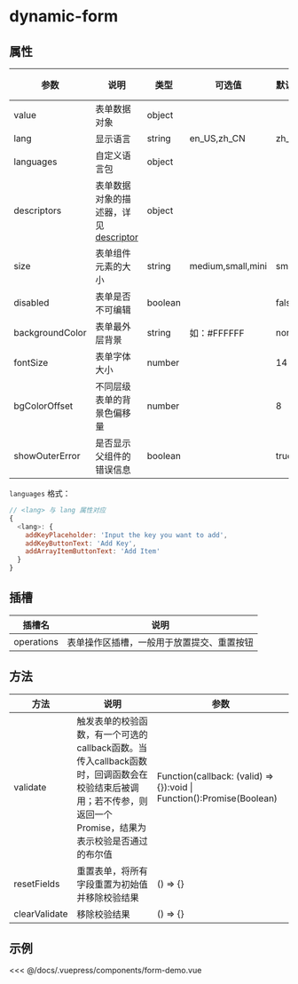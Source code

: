 # dynamic-form

## 属性

| 参数            | 说明                                                         | 类型    | 可选值            | 默认值 | 必传 |
| --------------- | ------------------------------------------------------------ | ------- | ----------------- | ------ | ---- |
| value           | 表单数据对象                                                 | object  |                   |        | 是   |
| lang            | 显示语言                                                     | string  | en_US,zh_CN       | zh_CN  |      |
| languages       | 自定义语言包                                                 | object  |                   |        |      |
| descriptors     | 表单数据对象的描述器，详见 [descriptor](/zh/api/descriptors/) | object  |                   |        | 是   |
| size            | 表单组件元素的大小                                           | string  | medium,small,mini | small  |      |
| disabled        | 表单是否不可编辑                                             | boolean |                   | false  |      |
| backgroundColor | 表单最外层背景                                               | string  | 如：#FFFFFF       | none   |      |
| fontSize        | 表单字体大小                                                 | number  |                   | 14     |      |
| bgColorOffset   | 不同层级表单的背景色偏移量                                   | number  |                   | 8      |      |
| showOuterError  | 是否显示父组件的错误信息                                     | boolean |                   | true   |      |

`languages` 格式：

``` js
// <lang> 与 lang 属性对应
{
  <lang>: {
    addKeyPlaceholder: 'Input the key you want to add',
    addKeyButtonText: 'Add Key',
    addArrayItemButtonText: 'Add Item'
  }
}
```



## 插槽

| 插槽名     | 说明                                       |
| ---------- | ------------------------------------------ |
| operations | 表单操作区插槽，一般用于放置提交、重置按钮 |

## 方法

| 方法          | 说明                                                         | 参数                                                         |
| ------------- | ------------------------------------------------------------ | ------------------------------------------------------------ |
| validate      | 触发表单的校验函数，有一个可选的callback函数。当传入callback函数时，回调函数会在校验结束后被调用；若不传参，则返回一个Promise，结果为表示校验是否通过的布尔值 | Function(callback: (valid) => {}):void \| Function():Promise(Boolean) |
| resetFields   | 重置表单，将所有字段重置为初始值并移除校验结果               | () => {}                                                     |
| clearValidate | 移除校验结果                                                 | () => {}                                                     |

## 示例

<code-demo name="form-demo" lang="zh_CN"></code-demo>

<<< @/docs/.vuepress/components/form-demo.vue

